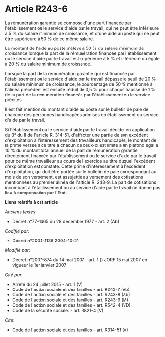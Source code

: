 # Article R243-6

La rémunération garantie se compose d'une part financée par l'établissement ou le service d'aide par le travail, qui ne peut
être inférieure à 5 % du salaire minimum de croissance, et d'une aide au poste qui ne peut être supérieure à 50 % de ce même
salaire. 

Le montant de l'aide au poste s'élève à 50 % du salaire minimum de croissance lorsque la part de la rémunération financée par
l'établissement ou le service d'aide par le travail est supérieure à 5 % et inférieure ou égale à 20 % du salaire minimum de
croissance. 

Lorsque la part de la rémunération garantie qui est financée par l'établissement ou le service d'aide par le travail dépasse
le seuil de 20 % du salaire minimum de croissance, le pourcentage de 50 % mentionné à l'alinéa précédent est ensuite réduit
de 0,5 % pour chaque hausse de 1 % de la part de la rémunération financée par l'établissement ou le service précités. 

Il est fait mention du montant d'aide au poste sur le bulletin de paie de chacune des personnes handicapées admises en
établissement ou service d'aide par le travail. 

Si l'établissement ou le service d'aide par le travail décide, en application du 3° du II de l'article R. 314-51, d'affecter
une partie de son excédent d'exploitation à l'intéressement des travailleurs handicapés, le montant de la prime versée à ce
titre à chacun de ceux-ci est limité à un plafond égal à 10 % du montant total annuel de la part de rémunération garantie
directement financée par l'établissement ou le service d'aide par le travail pour ce même travailleur au cours de l'exercice
au titre duquel l'excédent d'exploitation est constaté. Cette prime d'intéressement à l'excédent d'exploitation, qui doit
être portée sur le bulletin de paie correspondant au mois de son versement, est assujettie au versement des cotisations
mentionnées au premier alinéa de l'article R. 243-9. La part de cotisations incombant à l'établissement ou au service d'aide
par le travail ne donne pas lieu à compensation par l'Etat.

**Liens relatifs à cet article**

_Anciens textes_:

  - Décret n°77-1465 du 28 décembre 1977 - art. 2 (Ab)

_Codifié par_:

  - Décret n°2004-1136 2004-10-21

_Modifié par_:

  - Décret n°2007-874 du 14 mai 2007 - art. 1 () JORF 15 mai 2007 en vigueur le 1er janvier 2007

_Cité par_:

  - Arrêté du 24 juillet 2015 - art. 1 (V)
  - Code de l'action sociale et des familles - art. R243-7 (Ab)
  - Code de l'action sociale et des familles - art. R243-8 (Ab)
  - Code de l'action sociale et des familles - art. R243-9 (M)
  - Code de l'action sociale et des familles - art. R542-4 (VD)
  - Code de la sécurité sociale. - art. R821-4 (V)

_Cite_:

  - Code de l'action sociale et des familles - art. R314-51 (V)
